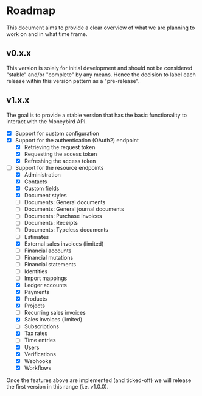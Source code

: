 # Roadmap

This document aims to provide a clear overview of what we are planning to work on and in what time frame.

## v0.x.x

This version is solely for initial development and should not be considered "stable" and/or "complete" by any means.
Hence the decision to label each release within this version pattern as a "pre-release".

## v1.x.x

The goal is to provide a stable version that has the basic functionality to interact with the Moneybird API.

- [x] Support for custom configuration
- [x] Support for the authentication (OAuth2) endpoint
  - [x] Retrieving the request token
  - [x] Requesting the access token
  - [x] Refreshing the access token
- [ ] Support for the resource endpoints
  - [x] Administration
  - [x] Contacts
  - [x] Custom fields
  - [x] Document styles
  - [ ] Documents: General documents
  - [ ] Documents: General journal documents
  - [ ] Documents: Purchase invoices
  - [ ] Documents: Receipts
  - [ ] Documents: Typeless documents
  - [ ] Estimates
  - [x] External sales invoices (limited)
  - [ ] Financial accounts
  - [ ] Financial mutations
  - [ ] Financial statements
  - [ ] Identities
  - [ ] Import mappings
  - [x] Ledger accounts
  - [x] Payments
  - [x] Products
  - [x] Projects
  - [ ] Recurring sales invoices
  - [x] Sales invoices (limited)
  - [ ] Subscriptions
  - [x] Tax rates
  - [ ] Time entries
  - [x] Users
  - [x] Verifications
  - [x] Webhooks
  - [x] Workflows 

Once the features above are implemented (and ticked-off) we will release the first version in this range (i.e. v1.0.0).
